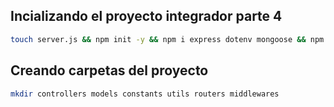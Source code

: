 ## Incializando el proyecto integrador parte 4
```sh
touch server.js && npm init -y && npm i express dotenv mongoose && npm i nodemon -D
```
## Creando carpetas del proyecto
```sh
mkdir controllers models constants utils routers middlewares
```
